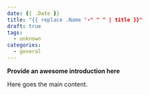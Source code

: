 ```yaml
---
date: {{ .Date }}
title: "{{ replace .Name "-" " " | title }}"
draft: true
tags:
  - unknown
categories:
  - general
---
```


**Provide an awesome introduction here**
<!--more-->
Here goes the main content.